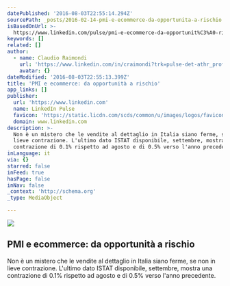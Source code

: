 ```yaml
---
datePublished: '2016-08-03T22:55:14.294Z'
sourcePath: _posts/2016-02-14-pmi-e-ecommerce-da-opportunita-a-rischio.md
isBasedOnUrl: >-
  https://www.linkedin.com/pulse/pmi-e-ecommerce-da-opportunit%C3%A0-rischio-claudio-raimondi?trk=mp-reader-card
keywords: []
related: []
author:
  - name: Claudio Raimondi
    url: 'https://www.linkedin.com/in/craimondi?trk=pulse-det-athr_prof-art_hdr'
    avatar: {}
dateModified: '2016-08-03T22:55:13.399Z'
title: 'PMI e ecommerce: da opportunità a rischio'
app_links: []
publisher:
  url: 'https://www.linkedin.com'
  name: LinkedIn Pulse
  favicon: 'https://static.licdn.com/scds/common/u/images/logos/favicons/v1/favicon.ico'
  domain: www.linkedin.com
description: >-
  Non è un mistero che le vendite al dettaglio in Italia siano ferme, se non in
  lieve contrazione. L'ultimo dato ISTAT disponibile, settembre, mostra una
  contrazione di 0.1% rispetto ad agosto e di 0.5% verso l'anno precedente.
inLanguage: it
via: {}
starred: false
inFeed: true
hasPage: false
inNav: false
_context: 'http://schema.org'
_type: MediaObject

---
```

<article style=""><img src="https://s3-us-west-2.amazonaws.com/the-grid-img/p/bc1a8fee7a3ff37d7880e24d78d60d19b68afdb8.jpg" /><h1>PMI e ecommerce: da opportunità a rischio</h1><p>Non è un mistero che le vendite al dettaglio in Italia siano ferme, se non in lieve contrazione. L'ultimo dato ISTAT disponibile, settembre, mostra una contrazione di 0.1% rispetto ad agosto e di 0.5% verso l'anno precedente.</p></article>